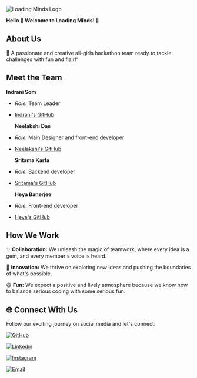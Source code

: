 

![Loading Minds Logo](link_to_logo_image)

**Hello 👋 Welcome to Loading Minds! 🚀**

## About Us

🌟 A passionate and creative all-girls hackathon team ready to tackle challenges with fun and flair!"

## Meet the Team

**Indrani Som**
- *Role:* Team Leader
- [Indrani's GitHub](https://github.com/IndraniSom)


  **Neelakshi Das**
- *Role:* Main Designer and front-end developer
- [Neelakshi's GitHub](https://github.com/bluecoder2003)

     **Sritama Karfa**
- *Role:* Backend developer
- [Sritama's GitHub](https://github.com/valentra)

     **Heya Banerjee**
- *Role:* Front-end developer
- [Heya's GitHub](https://github.com/HeyaBanerjee)


## How We Work

✨ **Collaboration:** We unleash the magic of teamwork, where every idea is a gem, and every member's voice is heard.

🚀 **Innovation:** We thrive on exploring new ideas and pushing the boundaries of what's possible.

😄 **Fun:** We expect a positive and lively atmosphere because we know how to balance serious coding with some serious fun.

## 🌐 Connect With Us

Follow our exciting journey on social media and let's connect:

[![GitHub](https://img.shields.io/badge/GitHub-181717?style=for-the-badge&logo=github&logoColor=white)](https://github.com/LoadingMinds)

[![Linkedin](https://img.shields.io/badge/linkedin-0A66C2?style=for-the-badge&logo=linkedin&logoColor=white)]()

[![Instagram](https://img.shields.io/badge/Instagram-E4405F?style=for-the-badge&logo=instagram&logoColor=white)](https://www.instagram.com/loadingminds/)

[![Email](https://img.shields.io/badge/Email-D14836?style=for-the-badge&logo=gmail&logoColor=white)](mailto:Loadingminds4@gmail.com)




